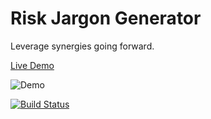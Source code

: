# Risk Jargon Generator

Leverage synergies going forward.

[Live Demo](http://johnwalley.github.io/risk-jargon-generator/)

![Demo](https://github.com/johnwalley/risk-jargon-generator/raw/master/demo.gif)

[![Build Status](https://travis-ci.org/johnwalley/risk-jargon-generator.png)](https://travis-ci.org/johnwalley/risk-jargon-generator)
